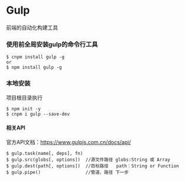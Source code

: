 # Gulp
前端的自动化构建工具

### 使用前全局安装gulp的命令行工具
```
$ cnpm install gulp -g
or
$ npm install gulp -g
```

### 本地安装
项目根目录执行
```
$ npm init -y
$ cnpm i gulp --save-dev
```

#### 相关API
官方API文档：https://www.gulpjs.com.cn/docs/api/
```
$ gulp.task(name[, deps], fn)
$ gulp.src(globs[, options])  //源文件路径 globs:String 或 Array 
$ gulp.dest(path[, options])  //目标路径   path：String or Function
$ gulp.pipe()                 //管道、路径 下一步
```

